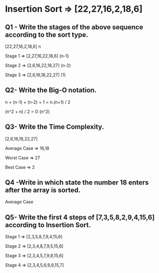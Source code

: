 # Insertion Sort => **[22,27,16,2,18,6]**

## Q1 - Write the stages of the above sequence according to the sort type.

[22,27,16,2,18,6]                           n

Stage 1 => [2,27,16,22,18,6]         (n-1)

Stage 2 => [2,6,16,22,18,27]         (n-2)

Stage 3 => [2,6,16,18,22,27]         (1)

## Q2- Write the Big-O notation.

n + (n-1) + (n-2) + 1 = n.(n+1) / 2

(n^2 + n)  / 2 = O (n^2)

## Q3- Write the Time Complexity.

[2,6,16,18,22,27]  

Average Case => 16,18

Worst Case => 27

Best Case => 2

## Q4 -Write in which state the number 18 enters after the array is sorted.

Average Case



## Q5- Write the first 4 steps of [7,3,5,8,2,9,4,15,6] according to Insertion Sort.

Stage 1 => [2,3,5,8,7,9,4,15,6]

Stage 2 => [2,3,4,8,7,9,5,15,6]

Stage 3 => [2,3,4,5,7,9,8,15,6]

Stage 4 => [2,3,4,5,6,9,8,15,7]



